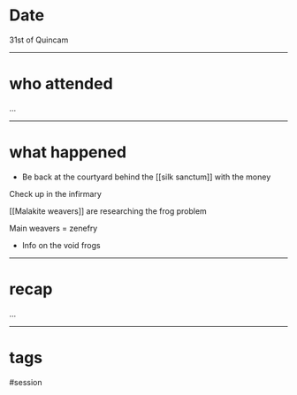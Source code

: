 # Date

31st of Quincam

---
# who attended

...

---
# what happened

- Be back at the courtyard behind the [[silk sanctum]] with the money

Check up in the infirmary

[[Malakite weavers]] are researching the frog problem

Main weavers = zenefry

- Info on the void frogs

---
# recap

...

---
# tags

#session